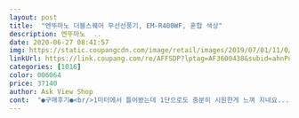 ```yaml
---
layout: post 
title:  "엔뚜마노 더블스퀘어 무선선풍기, EM-R400WF, 혼합 색상" 
description: 엔뚜마노  ..
date: 2020-06-27 08:41:57 
img: https://static.coupangcdn.com/image/retail/images/2019/07/01/11/0/1ea9ba83-e3a4-4077-aa91-f80054d66b37.jpg 
linkUrl: https://link.coupang.com/re/AFFSDP?lptag=AF3600438&subid=ahnPublicAsk&pageKey=249098202&itemId=788154920&vendorItemId=4998180198&traceid=V0-113-5123a54441d4d862 
categories: [1016] 
color: 006064 
price: 37140 
author: Ask View Shop 
cont:  "●구매후기●<br/>1미터에서 틀어봤는데 1단으로도 충분히 시원한게 느껴 지네요... <br/>.<br/><br/>가격대비 가성비 좋구요,  성능도 좋아요.<br/>.<br/><br/>가격대비 가성비 좋습니다 별 생각없이  구입했는데<br/>가성비 좋네요<br/>그래도 이 가격에 디자인이며 다 좋습니다.<br/><br/>낚시다니면서 소형 선풍기가 필요해서 구입함.<br/><br/>다만, 조금 더 묵직했더라면 좋았을것같은 아쉬움이.<br/>.<br/><br/>두개의 팬이지만 하나씩 따로 위 아래 움직일수있어서 좋아요<br/>듀얼이라 선택사용 가능해서좋음<br/>디자인 좋음<br/>딱하나 단점은 조금약합 떨치면 ㅠㅠ<br/>매우 만족합니다 잘 쓰겠습니다<br/>모양새도 좋아요... <br/>... <br/>... <br/>... <br/><br/>무려 4단까지 작동되니 더 할나위 없어요,,,,<br/>번창하세요.<br/>.<br/>^^<br/>사무실 사용하려고 주문... <br/> 솔직한후기입니다.<br/><br/>새벽배송으로 받자마자 풀충전후 출발<br/>소음없음<br/>아직 덥지는 않아서 밤에 벌레 쫒으려고 틀었는데 소음도 크지않고 1단도 충분히 시원하고 좋아요 ㅎ<br/>캠핑가서 쓰려고 구매했어요<br/>풍량 좋음<br/>" 
---
```

